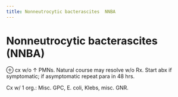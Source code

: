 ```yaml
---
title: Nonneutrocytic bacterascites  NNBA 
---
```

# Nonneutrocytic bacterascites (NNBA)

⊕ cx w/o ↑ PMNs. Natural course may resolve w/o Rx. Start abx if symptomatic; if asymptomatic repeat para in 48 hrs.

Cx w/ 1 org.: Misc. GPC, E. coli, Klebs, misc. GNR.
